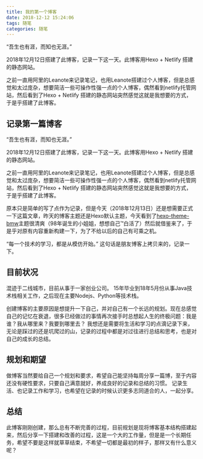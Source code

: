 ```yaml
---
title: 我的第一个博客
date: 2018-12-12 15:24:06
tags: 随笔
categories: 随笔
---
```


“吾生也有涯，而知也无涯。”

2018年12月12日搭建了此博客，记录一下这一天。此博客用Hexo + Netlify 搭建的静态网站。

之前一直用阿里的Leanote来记录笔记，也用Leanote搭建过个人博客，但是总感觉和太过庞杂，想要简洁一些可操作性强一点的个人博客，偶然看到netlify托管网站，然后看到了Hexo + Netlify 搭建的静态网站突然感觉这就是我想要的方式，于是乎搭建了此博客。

<!-- more -->
## 记录第一篇博客

“吾生也有涯，而知也无涯。”

2018年12月12日搭建了此博客，记录一下这一天。此博客用Hexo + Netlify 搭建的静态网站。

之前一直用阿里的Leanote来记录笔记，也用Leanote搭建过个人博客，但是总感觉和太过庞杂，想要简洁一些可操作性强一点的个人博客，偶然看到netlify托管网站，然后看到了Hexo + Netlify 搭建的静态网站突然感觉这就是我想要的方式，于是乎搭建了此博客。

原本只是简单的写了点作为记录，但是今天（2018年12月13日）还是想需要正式一下这篇文章，昨天的博客主题还是Hexo默认主题，今天看到了[hexo-theme-bmw](https://godbmw.com/)主题很清爽（98年诞生的小姐姐，想想自己™白活了）然后就借鉴来了，于是乎对原有内容重新构建一下，为了不给以后的自己有可乘之机。

“每一个技术的学习，都是从模仿开始。” 这句话是朋友博客上拷贝来的，记录一下。

## 目前状况

混迹于二线城市，目前从事于一家创业公司。
15年毕业到18年5月份从事Java技术栈相关工作，之后现在主要Nodejs、Python等技术栈。

创建博客的主要原因是想提升一下自己，并对自己有一个长远的规划。现在总感觉自己的记忆在衰退，很多已经做过的事情再次接手时总想起人生的终极问题：我是谁？我从哪里来？我要到哪里去？
我想还是需要将生活和学习的点滴记录下来，无论是踩过的还是坑爬过的山，记录的过程中都是对过往进行总结和思考，也是对自己的成长的总结。

## 规划和期望

做博客当然要给自己一个规划和要求，希望自己能坚持每周分享一篇博，至于内容还没有硬性要求，只要自己满意就好，养成良好的记录和总结的习惯。
记录生活、也记录工作和学习，也希望在记录的时候认识更多志同道合的人，一起分享。

## 总结

此博客刚刚创建，那么总有不断完善的过程，目前规划是现将博客基本结构搭建起来，然后分享一下搭建和改善的过程，这是一个大的工作量，但是是一个长期任务，希望不要是这样就草草结束，不希望一切都是最初的样子，那样又有什么意义呢？
